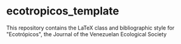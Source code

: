 # ecotropicos_template
This repository contains the LaTeX class and bibliographic style for "Ecotrópicos", the Journal of the Venezuelan Ecological Society
